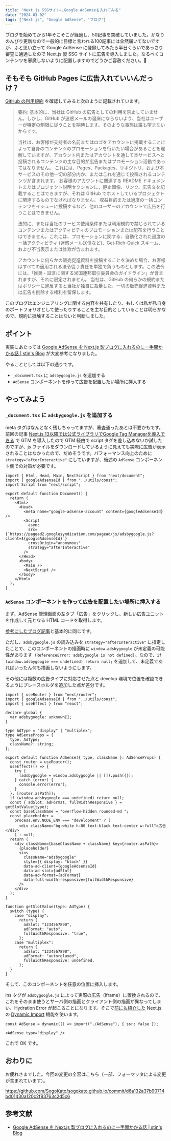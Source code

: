 ```yaml
---
title: "Next.js SSGサイトにGoogle AdSenseを入れてみる"
date: "2024-03-02"
tags: ["Next.js", "Google AdSense", "ブログ"]
---
```


ブログを始めてから1年そこそこが経過し、50記事を突破していました。かなりのんびり更新なので一般的に目標と言われる100記事には全然届いてないですが、ふと思い立って Google AdSense に登録してみたら半日くらいであっさり審査に通過したので Next.js 製 SSG サイトに広告を導入しました。なるべくコンテンツを邪魔しないように配置しますのでどうかご容赦ください。🙇

## そもそも GitHub Pages に広告入れていいんだっけ？

[GitHub の利用規約](https://docs.github.com/ja/site-policy/acceptable-use-policies/github-acceptable-use-policies#10-advertising-on-github) を確認してみると次のように記載されています。

> 要約: 基本的に、当社は GitHub の広告としての利用を禁止していません。しかし、GitHub が迷惑メールの温床にならないよう、当社はユーザーが特定の制限に従うことを期待します。そのような事態は誰も望まないからです。
>
> 当社は、お客様が支持者の名前またはロゴをアカウントに掲載することによって自身のコンテンツのプロモーションを行いたい場合があることを理解していますが、アカウント内またはアカウントを通して本サービスへと投稿されるコンテンツの主な目的が広告またはプロモーション活動であってはなりません。 これには、Pages、Packages、リポジトリ、および本サービスのその他一切の部分内か、またはこれを通じて投稿されるコンテンツが含まれます。 お客様のアカウントに関連する README ドキュメントまたはプロジェクト説明セクションに、静止画像、リンク、広告文を記載することはできますが、それは GitHub でホストしているプロジェクトに関連するものでなければなりません。 収益目的または過度の一括コンテンツをイシューに投稿するなど、他のユーザーのアカウントで広告を行うことはできません。
>
> 法的に、または当社のサービス使用条件または利用規約で禁じられているコンテンツまたはアクティビティのプロモーションまたは配布を行うことはできません。これには、プロモーションに関する、自動化された過度の一括アクティビティ (迷惑メール送信など)、Get-Rich-Quick スキーム、および不当表示または詐欺が含まれます。
>
> アカウントに何らかの販売促進資料を投稿することを決めた場合、お客様はすべての適用される法令従う責任を単独で負うものとします。この法令には、「推奨・証言に関する米国連邦取引委員会のガイドライン」が含まれますが、それに限定されません。 当社は、GitHub の何らかの規約またはポリシーに違反すると当社が独自に裁量した、一切の販売促進資料または広告を削除する権利を留保します。

このブログはエンジニアリングに関する内容を共有したり、もしくは私が私自身のポートフォリオとして使ったりすることを主な目的としていることは明らかなので、規約に抵触することはないと判断しました。

## ポイント

実装にあたっては [Google AdSense を Next.js 製ブログに入れるのに一手間かかる話 | stin's Blog](https://blog.stin.ink/articles/add-google-adsense-to-blog) が大変参考になりました。

やることとしては以下の通りです。

* `_document.tsx` に `adsbygoogle.js` を追加する
* `AdSense` コンポーネントを作って広告を配置したい場所に挿入する

## やってみよう

### `_document.tsx` に `adsbygoogle.js` を追加する

meta タグはなんとなく残しちゃってますが、審査通ったあとは不要かもです。前回の記事 [Next.js 13以降では公式ライブラリでGoogle Tag Managerを導入できる](/posts/2024/03/google-tag-manager-nextjs) で GTM を導入したので GTM 経由で script タグを差し込めないか試したのですが、js ファイルをダウンロードしているように見えても実際に広告が表示されることはなかったので、だめそうです。パフォーマンス向上のために `strategy="afterInteractive"` にしていますが、後述の `AdSense` コンポーネント側での対策が必要です。

```tsx
import { Html, Head, Main, NextScript } from "next/document";
import { googleAdsenseId } from "../utils/const";
import Script from "next/script";

export default function Document() {
  return (
    <Html>
      <Head>
        <meta name="google-adsense-account" content={googleAdsenseId} />
        <Script
          async
          src={`https://pagead2.googlesyndication.com/pagead/js/adsbygoogle.js?client=${googleAdsenseId}`}
          crossOrigin="anonymous"
          strategy="afterInteractive"
        />
      </Head>
      <body>
        <Main />
        <NextScript />
      </body>
    </Html>
  );
}
```

### `AdSense` コンポーネントを作って広告を配置したい場所に挿入する

まず、AdSense 管理画面の左タブ「広告」をクリックし、新しい広告ユニットを作成して元となる HTML コードを取得します。

[参考にしたブログ記事](https://blog.stin.ink/articles/add-google-adsense-to-blog)と基本的に同じです。

ただし、`adsbygoogle.js` の読み込みを `strategy="afterInteractive"` に指定したことで、このコンポーネントの描画時に `window.adsbygoogle` が未定義の可能性があります（`ReferenceError: adsbygoogle is not defined`）。なので、`if (window.adsbygoogle === undefined) return null;` を追加して、未定義であればいったん何も描画しないようにします。

その他には複数の広告タイプに対応させた点と develop 環境で位置を確認できるようにプレースホルダを追加した点が差分です。

```tsx
import { useRouter } from "next/router";
import { googleAdsenseId } from "../utils/const";
import { useEffect } from "react";

declare global {
  var adsbygoogle: unknown[];
}

type AdType = "display" | "multiplex";
type AdSenseProps = {
  type: AdType;
  className?: string;
};

export default function AdSense({ type, className }: AdSenseProps) {
  const router = useRouter();
  useEffect(() => {
    try {
      (adsbygoogle = window.adsbygoogle || []).push({});
    } catch (error) {
      console.error(error);
    }
  }, [router.asPath]);
  if (window.adsbygoogle === undefined) return null;
  const { adSlot, adFormat, fullWidthResponsive } = getSlotValue(type);
  const baseClassName = "overflow-hidden rounded-md ";
  const placeholder =
    process.env.NODE_ENV === "development" ? (
      <div className="bg-white h-80 text-black text-center w-full">広告</div>
    ) : null;
  return (
    <div className={baseClassName + className} key={router.asPath}>
      {placeholder}
      <ins
        className="adsbygoogle"
        style={{ display: "block" }}
        data-ad-client={googleAdsenseId}
        data-ad-slot={adSlot}
        data-ad-format={adFormat}
        data-full-width-responsive={fullWidthResponsive}
      />
    </div>
  );
}

function getSlotValue(type: AdType) {
  switch (type) {
    case "display":
      return {
        adSlot: "1234567890",
        adFormat: "auto",
        fullWidthResponsive: "true",
      };
    case "multiplex":
      return {
        adSlot: "1234567890",
        adFormat: "autorelaxed",
        fullWidthResponsive: undefined,
      };
  }
}
```

そして、このコンポーネントを任意の位置に挿入します。

ins タグが `adsbygoogle.js` によって実際の広告（iframe）に置換されるので、これをそのまま使うとサーバ側の描画とクライアント側の描画が異なってしまい、Hydration Error が起こることになります。そこで[前にも紹介した](/posts/2022/11/blog-with-nextjs-and-tailwindcss) Next.js の [Dynamic Import](https://nextjs.org/docs/pages/building-your-application/optimizing/lazy-loading) 機能を使います。

```tsx
const AdSense = dynamic(() => import("./AdSense"), { ssr: false });
```

```tsx
<AdSense type="display" />
```

これで OK です。

## おわりに

お疲れさまでした。今回の変更の全容はこちら（一部、フォーマッタによる変更が含まれています）。

https://github.com/SogoKato/sogokato.github.io/commit/d6a132a37b90714bd01430a120c2f83763c2d5c6

## 参考文献

* [Google AdSense を Next.js 製ブログに入れるのに一手間かかる話 | stin's Blog](https://blog.stin.ink/articles/add-google-adsense-to-blog)
